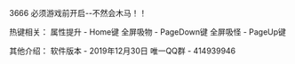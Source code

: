 3666
必须游戏前开启--不然会木马！！

热键相关：
属性提升 - Home键
全屏吸物 - PageDown键
全屏吸怪 - PageUp键

其他介绍：
软件版本 - 2019年12月30日
唯一QQ群 - 414939946
